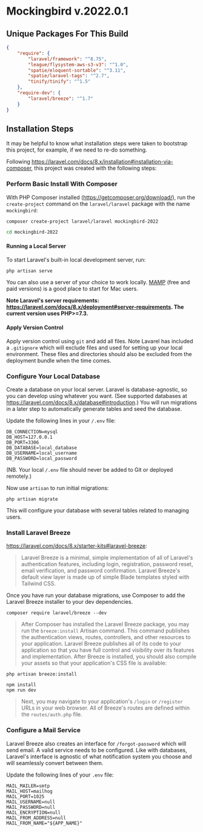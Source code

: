 # Mockingbird v.2022.0.1

## Unique Packages For This Build
```json
{
    "require": {
        "laravel/framework": "^8.75",
        "league/flysystem-aws-s3-v3": "^1.0",
        "spatie/eloquent-sortable": "^3.11",
        "spatie/laravel-tags": "^2.7",
        "tinify/tinify": "^1.5"
    },
    "require-dev": {
        "laravel/breeze": "^1.7"
    }
}
```
## Installation Steps
It may be helpful to know what installation steps were taken to bootstrap this project, for example, if we need to re-do something.

Following https://laravel.com/docs/8.x/installation#installation-via-composer, this project was created with the following steps:

### Perform Basic Install With Composer
With PHP Composer installed (https://getcomposer.org/download/), run the `create-project` command on the `laravel/laravel` package with the name `mockingbird`:

```bash
composer create-project laravel/laravel mockingbird-2022

cd mockingbird-2022
```

#### Running a Local Server
To start Laravel's built-in local development server, run:
```bash
php artisan serve
```
You can also use a server of your choice to work locally. [MAMP](https://www.mamp.info) (free and paid versions) is a good place to start for Mac users.

**Note Laravel's server requirements: https://laravel.com/docs/8.x/deployment#server-requirements. The current version uses PHP>=7.3.**

#### Apply Version Control

Apply version control using `git` and add all files. Note Lavarel has included a `.gitignore` which will exclude files and used for setting up your local environment. These files and directories should also be excluded from the deployment bundle when the time comes.

### Configure Your Local Database

Create a database on your local server. Laravel is database-agnostic, so you can develop using whatever you want. (See supported databases at https://laravel.com/docs/8.x/database#introduction.) You will run migrations in a later step to automatically generate tables and seed the database.

Update the following lines in your `/.env` file:

```dotenv
DB_CONNECTION=mysql
DB_HOST=127.0.0.1
DB_PORT=3306
DB_DATABASE=local_database
DB_USERNAME=local_username
DB_PASSWORD=local_password
```
(NB. Your local `/.env` file should never be added to Git or deployed remotely.)

Now use `artisan` to run initial migrations:

```
php artisan migrate
```

This will configure your database with several tables related to managing users.


### Install Laravel Breeze

https://laravel.com/docs/8.x/starter-kits#laravel-breeze:

>Laravel Breeze is a minimal, simple implementation of all of Laravel's authentication features, including login, registration, password reset, email verification, and password confirmation. Laravel Breeze's default view layer is made up of simple Blade templates styled with Tailwind CSS.

Once you have run your database migrations, use Composer to add the Laravel Breeze installer to your dev dependencies.

```
composer require laravel/breeze --dev
```

>After Composer has installed the Laravel Breeze package, you may run the `breeze:install` Artisan command. This command publishes the authentication views, routes, controllers, and other resources to your application. Laravel Breeze publishes all of its code to your application so that you have full control and visibility over its features and implementation. After Breeze is installed, you should also compile your assets so that your application's CSS file is available:

```
php artisan breeze:install

npm install
npm run dev
```

> Next, you may navigate to your application's `/login` or `/register` URLs in your web browser. All of Breeze's routes are defined within the `routes/auth.php` file.

### Configure a Mail Service
Laravel Breeze also creates an interface for `/forgot-password` which will send email. A valid service needs to be configured. Like with databases, Laravel's interface is agnostic of what notification system you choose and will seamlessly convert between them.

Update the following lines of your `.env` file:

```dotenv
MAIL_MAILER=smtp
MAIL_HOST=mailhog
MAIL_PORT=1025
MAIL_USERNAME=null
MAIL_PASSWORD=null
MAIL_ENCRYPTION=null
MAIL_FROM_ADDRESS=null
MAIL_FROM_NAME="${APP_NAME}"
```
